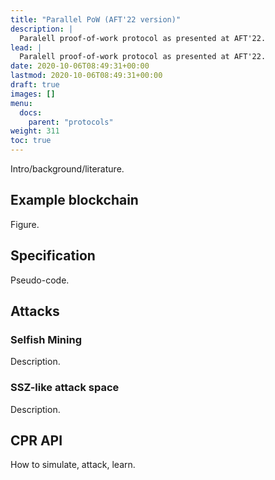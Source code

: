 ```yaml
---
title: "Parallel PoW (AFT'22 version)"
description: |
  Paralell proof-of-work protocol as presented at AFT'22.
lead: |
  Paralell proof-of-work protocol as presented at AFT'22.
date: 2020-10-06T08:49:31+00:00
lastmod: 2020-10-06T08:49:31+00:00
draft: true
images: []
menu:
  docs:
    parent: "protocols"
weight: 311
toc: true
---
```


Intro/background/literature.

## Example blockchain

Figure.

## Specification

Pseudo-code.

## Attacks

### Selfish Mining

Description.

### SSZ-like attack space

Description.

## CPR API

How to simulate, attack, learn.
